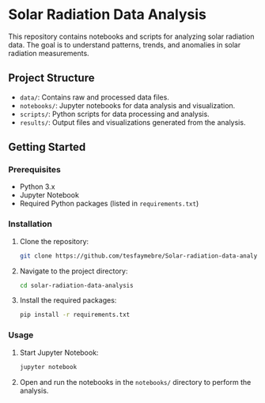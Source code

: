 # Solar Radiation Data Analysis

This repository contains notebooks and scripts for analyzing solar radiation data. The goal is to understand patterns, trends, and anomalies in solar radiation measurements.

## Project Structure

- `data/`: Contains raw and processed data files.
- `notebooks/`: Jupyter notebooks for data analysis and visualization.
- `scripts/`: Python scripts for data processing and analysis.
- `results/`: Output files and visualizations generated from the analysis.

## Getting Started

### Prerequisites

- Python 3.x
- Jupyter Notebook
- Required Python packages (listed in `requirements.txt`)

### Installation

1. Clone the repository:
   ```sh
   git clone https://github.com/tesfaymebre/Solar-radiation-data-analysis.git
   ```
2. Navigate to the project directory:
   ```sh
   cd solar-radiation-data-analysis
   ```
3. Install the required packages:
   ```sh
   pip install -r requirements.txt
   ```

### Usage

1. Start Jupyter Notebook:
   ```sh
   jupyter notebook
   ```
2. Open and run the notebooks in the `notebooks/` directory to perform the analysis.
